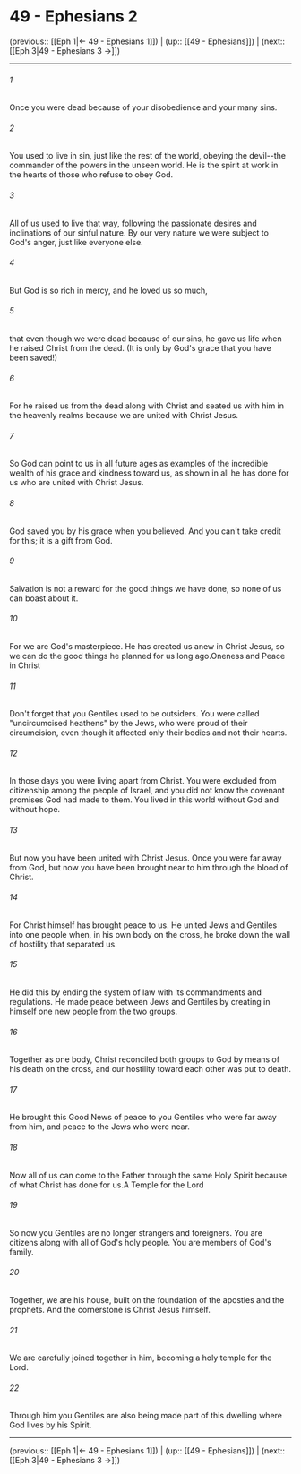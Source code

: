 # 49 - Ephesians 2

(previous:: [[Eph 1|← 49 - Ephesians 1]]) | (up:: [[49 - Ephesians]]) | (next:: [[Eph 3|49 - Ephesians 3 →]])

***


###### 1 
Once you were dead because of your disobedience and your many sins. 

###### 2 
You used to live in sin, just like the rest of the world, obeying the devil--the commander of the powers in the unseen world. He is the spirit at work in the hearts of those who refuse to obey God. 

###### 3 
All of us used to live that way, following the passionate desires and inclinations of our sinful nature. By our very nature we were subject to God's anger, just like everyone else. 

###### 4 
But God is so rich in mercy, and he loved us so much, 

###### 5 
that even though we were dead because of our sins, he gave us life when he raised Christ from the dead. (It is only by God's grace that you have been saved!) 

###### 6 
For he raised us from the dead along with Christ and seated us with him in the heavenly realms because we are united with Christ Jesus. 

###### 7 
So God can point to us in all future ages as examples of the incredible wealth of his grace and kindness toward us, as shown in all he has done for us who are united with Christ Jesus. 

###### 8 
God saved you by his grace when you believed. And you can't take credit for this; it is a gift from God. 

###### 9 
Salvation is not a reward for the good things we have done, so none of us can boast about it. 

###### 10 
For we are God's masterpiece. He has created us anew in Christ Jesus, so we can do the good things he planned for us long ago.Oneness and Peace in Christ 

###### 11 
Don't forget that you Gentiles used to be outsiders. You were called "uncircumcised heathens" by the Jews, who were proud of their circumcision, even though it affected only their bodies and not their hearts. 

###### 12 
In those days you were living apart from Christ. You were excluded from citizenship among the people of Israel, and you did not know the covenant promises God had made to them. You lived in this world without God and without hope. 

###### 13 
But now you have been united with Christ Jesus. Once you were far away from God, but now you have been brought near to him through the blood of Christ. 

###### 14 
For Christ himself has brought peace to us. He united Jews and Gentiles into one people when, in his own body on the cross, he broke down the wall of hostility that separated us. 

###### 15 
He did this by ending the system of law with its commandments and regulations. He made peace between Jews and Gentiles by creating in himself one new people from the two groups. 

###### 16 
Together as one body, Christ reconciled both groups to God by means of his death on the cross, and our hostility toward each other was put to death. 

###### 17 
He brought this Good News of peace to you Gentiles who were far away from him, and peace to the Jews who were near. 

###### 18 
Now all of us can come to the Father through the same Holy Spirit because of what Christ has done for us.A Temple for the Lord 

###### 19 
So now you Gentiles are no longer strangers and foreigners. You are citizens along with all of God's holy people. You are members of God's family. 

###### 20 
Together, we are his house, built on the foundation of the apostles and the prophets. And the cornerstone is Christ Jesus himself. 

###### 21 
We are carefully joined together in him, becoming a holy temple for the Lord. 

###### 22 
Through him you Gentiles are also being made part of this dwelling where God lives by his Spirit.

***

(previous:: [[Eph 1|← 49 - Ephesians 1]]) | (up:: [[49 - Ephesians]]) | (next:: [[Eph 3|49 - Ephesians 3 →]])

